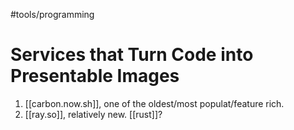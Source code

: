 #tools/programming

# Services that Turn Code into Presentable Images

1. [[carbon.now.sh]], one of the oldest/most populat/feature rich.
2. [[ray.so]], relatively new. [[rust]]?
